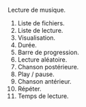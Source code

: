Lecture de musique.

1.	Liste de fichiers.
2.	Liste de lecture.
3.	Visualisation.
4.	Durée.
5.	Barre de progression.
6.	Lecture aléatoire.
7.	Chanson postérieure.
8.	Play / pause.
9.	Chanson antérieur.
10.	Répéter.
11.	Temps de lecture.

